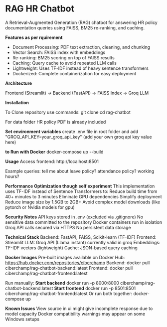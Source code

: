 # RAG HR Chatbot
A Retrieval-Augmented Generation (RAG) chatbot for answering HR policy documentation queries using FAISS, BM25 re-ranking, and caching.

**Features as per rquirement**
- Document Processing: PDF text extraction, cleaning, and chunking
- Vector Search: FAISS index with embeddings
- Re-ranking: BM25 scoring on top of FAISS results
- Caching: Query cache to avoid repeated LLM calls
- Lightweight: Uses TF-IDF instead of heavy sentence transformers
- Dockerized: Complete containerization for easy deployment

**Architecture** 

Frontend (Streamlit) → Backend (FastAPI) → FAISS Index → Groq LLM

**Installation**

To Clone repository use commands:
git clone <your-repo-url>
cd rag-chatbot

For data folder HR policy PDF is already included

**Set environment variables**
create .env file in root folder and add
"GROQ_API_KEY=your_groq_api_key" (add your own groq api key value here) 

**to Run with Docker**
docker-compose up --build

**Usage**
Access frontend: http://localhost:8501

Example queries:
tell me about leave policy?
attendance policy?
working hours?

**Performance Optimization though self experiment**
This implementation uses TF-IDF instead of Sentence Transformers to:
Reduce build time from 40+ minutes to 3 minutes
Eliminate GPU dependencies
Simplify deployment
Reduce image size by 1.5GB to 2GB+
Avoid complex model downloads (like pytorch or Nvidia models for gpu)

**Security Notes**
API keys stored in .env (excluded via .gitignore)
No sensitive data committed to the repository
Docker containers run in isolation
Groq API calls secured via HTTPS
No persistent data storage

**Technical Stack**
Backend: FastAPI, FAISS, Scikit-learn (TF-IDF)
Frontend: Streamlit
LLM: Groq API (Llama instant) currently valid in groq
Embeddings: TF-IDF vectors (lightweight)
Cache: JSON-based query caching

**Docker Images**
Pre-built images available on Docker Hub: https://hub.docker.com/repositories/ciberchamp
Backend:
docker pull ciberchamp/rag-chatbot-backend:latest
Frontend:
docker pull ciberchamp/rag-chatbot-frontend:latest

Run manually:
**Start backend**
docker run -p 8000:8000 ciberchamp/rag-chatbot-backend:latest
**Start frontend**
docker run -p 8501:8501 ciberchamp/rag-chatbot-frontend:latest
Or run both together:
docker-compose up

**Known Issues**
View source in ui might give incomplete response due to model capacity
Docker compatibility warnings may appear on some Windows setups
